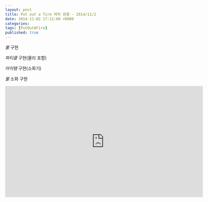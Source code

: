 ```yaml
---
layout: post
title: Put out a fire 제작 현황 - 2014/11/2
date: 2014-11-02 17:11:00 +0900
categories:
tags: [PutOutAFire]
published: true
---
```


_불_ 구현

_파티클_ 구현(물리 포함)

_아이템_ 구현(소화기)

_불_ 소화 구현

<center><iframe title="Put out a fire 제작 현황 - 2014/11/2" width="640" height="360" src="https://kakaotv.daum.net/embed/player/cliplink/63148444?service=daum_tistory" allowfullscreen frameborder="0" scrolling="no"></iframe></center>

